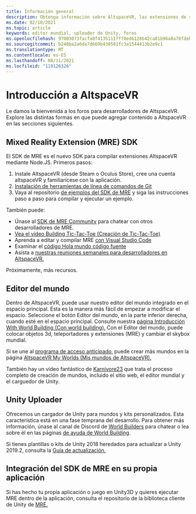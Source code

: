 ```yaml
---
title: Información general
description: Obtenga información sobre AltspaceVR, las extensiones de realidad mixta, el editor mundial y cómo obtener ayuda durante el desarrollo.
ms.date: 02/10/2021
ms.topic: article
keywords: editor mundial, uploader de Unity, foros
ms.openlocfilehash: 97003073facfa0f4135111fff0ed6128b42ca81b96a8a70fdebef22d8988f548
ms.sourcegitcommit: b248ba2a6da7d669b430581fc3a1544413b2e9c1
ms.translationtype: MT
ms.contentlocale: es-ES
ms.lasthandoff: 08/11/2021
ms.locfileid: "119126326"
---
```

# <a name="getting-started-with-altspacevr"></a>Introducción a AltspaceVR

Le damos la bienvenida a los foros para desarrolladores de AltspaceVR. Explore las distintas formas en que puede agregar contenido a AltspaceVR en las secciones siguientes.

## <a name="mixed-reality-extension-mre-sdk"></a>Mixed Reality Extension (MRE) SDK

El SDK de MRE es el nuevo SDK para compilar extensiones AltspaceVR mediante Node.JS. Primeros pasos:

1. Instale AltspaceVR (desde Steam o Oculus Store), cree una cuenta altspaceVR y familiarícese con la aplicación.
2. [Instalación de herramientas de línea de comandos de Git](https://git-scm.com/book/en/v2/Getting-Started-Installing-Git)
3. Vaya al repositorio [de ejemplos del SDK de MRE](https://github.com/Microsoft/mixed-reality-extension-sdk-samples) y siga las instrucciones paso a paso para compilar y ejecutar un ejemplo.

También puede:

* Únase al [SDK de MRE Community](https://discord.com/invite/xyBcQec) para chatear con otros desarrolladores de MRE.
* [Vea el vídeo Building Tic-Tac-Toe (Creación de Tic-Tac-Toe)](https://www.youtube.com/watch?v=DQHrdK9JSXI&ab_channel=AltspaceVR)
* Aprenda a editar y compilar MRE [con Visual Studio Code](https://github.com/Microsoft/mixed-reality-extension-sdk#using-visual-studio-code)
* Examinar el [código Hola mundo código fuente](https://github.com/Microsoft/mixed-reality-extension-sdk-samples/tree/master/samples/hello-world)
* Asista a [nuestras reuniones semanales para desarrolladores en AltspaceVR.](https://account.altvr.com/channels/sdk)

Próximamente, más recursos.

## <a name="world-editor"></a>Editor del mundo

Dentro de AltspaceVR, puede usar nuestro editor del mundo integrado en el espacio principal. Esta es la manera más fácil de empezar a modificar el espacio. Seleccione el botón Editor del mundo, en la parte inferior derecha, cuando esté en el espacio principal. Consulte nuestra [página Introducción With World Building (Con world building).](../world-building/world-building-getting-started.md) Con el Editor del mundo, puede colocar objetos 3d, teleportadores y extensiones (MRE) y cambiar el skybox mundial.

Si se une al [programa de acceso anticipado](../world-building/early-access.md), puede crear más mundos en la página [AltspaceVR My Worlds (Mis mundos de AltspaceVR).](https://account.altvr.com/users/sign_in)

También hay un vídeo fantástico de [Karnivore23](https://www.youtube.com/watch?v=G8xgR3cDMjk&ab_channel=MarkGill) que trata el proceso completo de creación de mundos, incluido el sitio web, el editor mundial y el carguedor de Unity.

## <a name="unity-uploader"></a>Unity Uploader

Ofrecemos un cargador de Unity para mundos y kits personalizados. Esta característica está en una fase temprana del desarrollo. Para obtener más información, únase al canal de Discord de [World Builders](https://discord.com/invite/Kp59Frb) para chatear o lea sobre él en las páginas [de ayuda de World Building](../world-building/getting-help.md).

Si tienes plantillas o kits de Unity 2018 heredados para actualizar a Unity 2019.2, consulta la [Guía de actualización.](https://developer.altvr.com/upgrade-2019-2/)

## <a name="integrating-the-mre-sdk-into-your-own-app"></a>Integración del SDK de MRE en su propia aplicación

Si has hecho tu propia aplicación o juego en Unity3D y quieres ejecutar MRE dentro de la aplicación, consulta el repositorio de la biblioteca cliente de Unity de [MRE.](https://github.com/Microsoft/mixed-reality-extension-unity)
